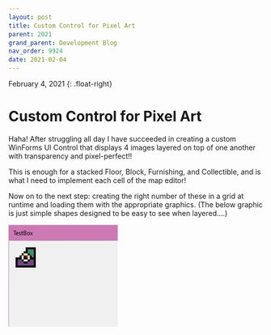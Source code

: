 ```yaml
---
layout: post
title: Custom Control for Pixel Art
parent: 2021
grand_parent: Development Blog
nav_order: 9924
date: 2021-02-04
---
```

February 4, 2021
{: .float-right}

# Custom Control for Pixel Art

Haha!
After struggling all day I have succeeded in creating a custom WinForms UI Control that displays 4 images layered on top of one another with transparency and pixel-perfect!!

This is enough for a stacked Floor, Block, Furnishing, and Collectible, and is what I need to implement each cell of the map editor!

Now on to the next step: creating the right number of these in a grid at runtime and loading them with the appropriate graphics.
(The below graphic is just simple shapes designed to be easy to see when layered....)

![A screen shot of some layered shapes on a windows form.](image-2021-02-04.jpg)

